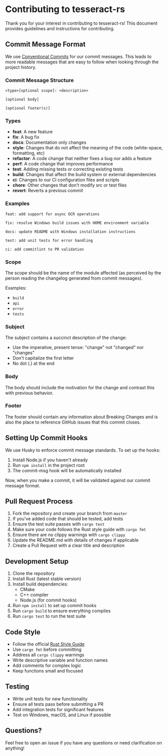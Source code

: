# Contributing to tesseract-rs

Thank you for your interest in contributing to tesseract-rs! This document provides guidelines and instructions for contributing.

## Commit Message Format

We use [Conventional Commits](https://www.conventionalcommits.org/) for our commit messages. This leads to more readable messages that are easy to follow when looking through the project history.

### Commit Message Structure

```text
<type>[optional scope]: <description>

[optional body]

[optional footer(s)]
```

### Types

- **feat**: A new feature
- **fix**: A bug fix
- **docs**: Documentation only changes
- **style**: Changes that do not affect the meaning of the code (white-space, formatting, etc)
- **refactor**: A code change that neither fixes a bug nor adds a feature
- **perf**: A code change that improves performance
- **test**: Adding missing tests or correcting existing tests
- **build**: Changes that affect the build system or external dependencies
- **ci**: Changes to our CI configuration files and scripts
- **chore**: Other changes that don't modify src or test files
- **revert**: Reverts a previous commit

### Examples

```text
feat: add support for async OCR operations

fix: resolve Windows build issues with HOME environment variable

docs: update README with Windows installation instructions

test: add unit tests for error handling

ci: add commitlint to PR validation
```

### Scope

The scope should be the name of the module affected (as perceived by the person reading the changelog generated from commit messages).

Examples:

- `build`
- `api`
- `error`
- `tests`

### Subject

The subject contains a succinct description of the change:

- Use the imperative, present tense: "change" not "changed" nor "changes"
- Don't capitalize the first letter
- No dot (.) at the end

### Body

The body should include the motivation for the change and contrast this with previous behavior.

### Footer

The footer should contain any information about Breaking Changes and is also the place to reference GitHub issues that this commit closes.

## Setting Up Commit Hooks

We use Husky to enforce commit message standards. To set up the hooks:

1. Install Node.js if you haven't already
2. Run `npm install` in the project root
3. The commit-msg hook will be automatically installed

Now, when you make a commit, it will be validated against our commit message format.

## Pull Request Process

1. Fork the repository and create your branch from `master`
2. If you've added code that should be tested, add tests
3. Ensure the test suite passes with `cargo test`
4. Make sure your code follows the Rust style guide with `cargo fmt`
5. Ensure there are no clippy warnings with `cargo clippy`
6. Update the README.md with details of changes if applicable
7. Create a Pull Request with a clear title and description

## Development Setup

1. Clone the repository
2. Install Rust (latest stable version)
3. Install build dependencies:
   - CMake
   - C++ compiler
   - Node.js (for commit hooks)
4. Run `npm install` to set up commit hooks
5. Run `cargo build` to ensure everything compiles
6. Run `cargo test` to run the test suite

## Code Style

- Follow the official [Rust Style Guide](https://github.com/rust-dev-tools/fmt-rfcs/blob/master/guide/guide.md)
- Use `cargo fmt` before committing
- Address all `cargo clippy` warnings
- Write descriptive variable and function names
- Add comments for complex logic
- Keep functions small and focused

## Testing

- Write unit tests for new functionality
- Ensure all tests pass before submitting a PR
- Add integration tests for significant features
- Test on Windows, macOS, and Linux if possible

## Questions?

Feel free to open an issue if you have any questions or need clarification on anything!
